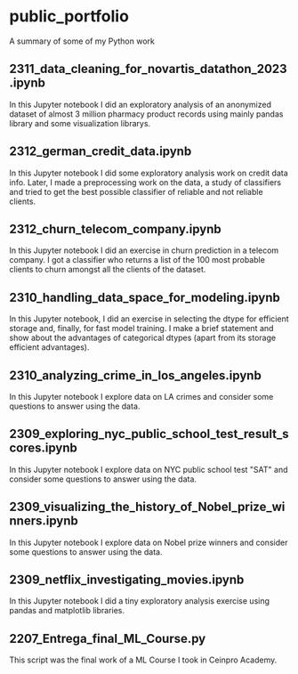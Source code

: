 # public_portfolio
A summary of some of my Python work

## 2311_data_cleaning_for_novartis_datathon_2023.ipynb
In this Jupyter notebook I did an exploratory analysis of an anonymized dataset of almost 3 million pharmacy product records using mainly pandas library and some visualization librarys.

## 2312_german_credit_data.ipynb
In this Jupyter notebook I did some exploratory analysis work on credit data info. Later, I made a preprocessing work on the data, a study of classifiers and tried to get the best possible classifier of reliable and not reliable clients.

## 2312_churn_telecom_company.ipynb
In this Jupyter notebook I did an exercise in churn prediction in a telecom company. I got a classifier who returns a list of the 100 most probable clients to churn amongst all the clients of the dataset.

## 2310_handling_data_space_for_modeling.ipynb
In this Jupyter notebook, I did an exercise in selecting the dtype for efficient storage and, finally, for fast model training. I make a brief statement and show about the advantages of categorical dtypes (apart from its storage efficient advantages).

## 2310_analyzing_crime_in_los_angeles.ipynb
In this Jupyter notebook I explore data on LA crimes and consider some questions to answer using the data.

## 2309_exploring_nyc_public_school_test_result_scores.ipynb
In this Jupyter notebook I explore data on NYC public school test "SAT" and consider some questions to answer using the data.

## 2309_visualizing_the_history_of_Nobel_prize_winners.ipynb
In this Jupyter notebook I explore data on Nobel prize winners and consider some questions to answer using the data.

## 2309_netflix_investigating_movies.ipynb
In this Jupyter notebook I did a tiny exploratory analysis exercise using pandas and matplotlib libraries.

## 2207_Entrega_final_ML_Course.py
This script was the final work of a ML Course I took in Ceinpro Academy.
